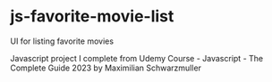 # js-favorite-movie-list
UI for listing favorite movies

Javascript project I complete from Udemy Course - Javascript - The Complete Guide 2023 by Maximilian Schwarzmuller
